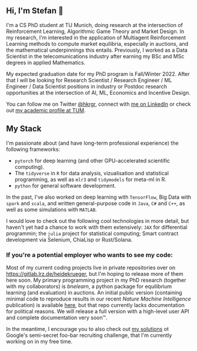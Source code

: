 ## Hi, I'm Stefan 👋

I'm a CS PhD student at TU Munich, doing research at the intersection of Reinforcement Learning, Algorithmic Game Theory and Market Design.
In my research, I'm interested in the application of Multiagent Reinforcement Learning methods to compute market equilibria, especially in auctions, and the mathematical underpinnings this entails. Previously, I worked as a Data Scientist in the telecomunications industry after earning my BSc and MSc degrees in applied Mathematics.

My expected graduation date for my PhD program is Fall/Winter 2022. After that I will be looking for Research Scientist / Research Engineer / ML Engineer / Data Scientist positions in industry or Postdoc research opportunities at the intersection of AI, ML, Economics and Incentive Design.

You can follow me on Twitter [@hkrgr](https://twitter.com/hdkrgr), connect with [me on LinkedIn](https://www.linkedin.com/in/heidekrueger/) or check out [my academic profile at TUM](https://www.in.tum.de/en/dss/members/stefan-heidekrueger/).


## My Stack

I'm passionate about (and have long-term professional experience) the following frameworks:

* `pytorch` for deep learning (and other GPU-accelerated scientific computing).
* The `tidyverse` in `R` for data analysis, vizualisation and statistical programming, as well as `mlr3` and `tidymodels` for meta-ml in R. 
* `python` for general software development.

In the past, I've also worked on deep learning with `TensorFlow`, Big Data with `spark` and `scala`, and written general-purpose code in `Java`, `C#` and `C++`, as well as some simulations with `MATLAB`. 

I would love to check out the following cool technologies in more detail, but haven't yet had a chance to work with them extensively: `JAX` for differential programmin; the `julia` project for statistical computing; Smart contract development via Selenium, ChiaLisp or Rust/Solana. 


### If you're a potential employer who wants to see my code:

Most of my current coding projects live in private repositories over on https://gitlab.lrz.de/heidekrueger, but I'm hoping to release more of them here soon.
My primary programming project in my PhD research (together with my collaborators) is _bnelearn_, a python package for equilibrium learning (and evaluation) in auctions. An initial public version (containing minimal code to reproduce results in our recent _Nature Machine Intelligence_ publication) is available [here](https://github.com/heidekrueger/bnelearn), but that repo currently lacks documentation for political reasons. We will release a full version with a high-level user API and complete documentation very soon™.

In the meantime, I encourage you to also check out [my solutions](https://github.com/heidekrueger/f00b4r-Challenge) ot Google's semi-secret foo-bar recruiting challenge, that I'm currently working on in my free time.
